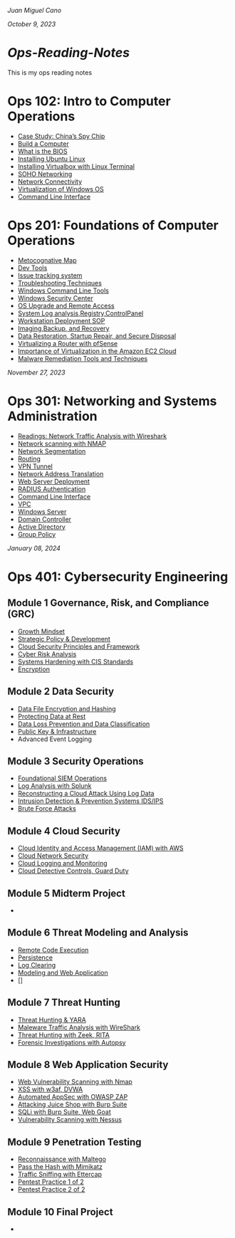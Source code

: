 *Juan Miguel Cano*

*October 9, 2023*

# *Ops-Reading-Notes*
This is my ops reading notes
# Ops 102: Intro to Computer Operations
- [Case Study: China’s Spy Chip](reading1.md)
- [Build a Computer](reading2.md)
- [What is the BIOS](reading3.md)
- [Installing Ubuntu Linux](reading4.md)
- [Installing Virtualbox with Linux Terminal](reading5.md)
- [SOHO Networking](reading6.md)
- [Network Connectivity](reading7.md)
- [Virtualization of Windows OS](reading8.md)
- [Command Line Interface](reading9.md)

# Ops 201: Foundations of Computer Operations
- [Metocognative Map](prompt-engineering.md)
- [Dev Tools](201reading2.md)
- [Issue tracking system](201reading3.md)
- [Troubleshooting Techniques](201reading4.md)
- [Windows Command Line Tools](201reading5.md)
- [Windows Security Center](201reading6.md)
- [OS Upgrade and Remote Access](201reading7.md)
- [System Log analysis,Registry,ControlPanel](201reading8.md)
- [Workstation Deployment SOP](201reading9.md)
- [Imaging,Backup, and Recovery](201reading10.md)
- [Data Restoration, Startup Repair, and Secure Disposal](201reading11.md)
- [Virtualizing a Router with pfSense](201reading12.md)
- [Importance of Virtualization in the Amazon EC2 Cloud](201reading13.md)
- [Malware Remediation Tools and Techniques](201reading14.md)

*November 27, 2023* 
# Ops 301: Networking and Systems Administration

- [Readings: Network Traffic Analysis with Wireshark](301reading1.md)
- [Network scanning with NMAP](301reading2.md)
- [Network Segmentation](301reading3.md)
- [Routing](301reading4.md)
- [VPN Tunnel](301reading5.md)
- [Network Address Translation](301reading6.md)
- [Web Server Deployment](301reading7.md)
- [RADIUS Authentication](301reading8.md)
- [Command Line Interface](301reading9.md)
- [VPC](301reading10.md)
- [Windows Server](301reading11.md)
- [Domain Controller](301reading12.md)
- [Active Directory](301reading13.md)
- [Group Policy](301reading14.md)

*January 08, 2024*
# Ops 401: Cybersecurity Engineering

## Module 1 Governance, Risk, and Compliance (GRC)
- [Growth Mindset ](401TheGrowthMindset.md)
- [Strategic Policy & Development](401reading1.md)
- [Cloud Security Principles and Framework](401reading2.md)
- [Cyber Risk Analysis](401reading3.md)
- [Systems Hardening with CIS Standards](401reading4.md)
- [Encryption]()

## Module 2 Data Security
- [Data File Encryption and Hashing](401reading6.md)
- [Protecting Data at Rest](401reading7.md)
- [Data Loss Prevention and Data Classification](401reading8.md)
- [Public Key & Infrastructure](401reading9.md)
- Advanced Event Logging

## Module 3 Security Operations
- [Foundational SIEM Operations](401reading11.md)
- [Log Analysis with Splunk](401reading12.md)
- [Reconstructing a Cloud Attack Using Log Data](401reading13.md)
- [Intrusion Detection & Prevention Systems IDS/IPS](401reading14.md)
- [Brute Force Attacks]()

## Module 4 Cloud Security
- [Cloud Identity and Access Management (IAM) with AWS](401reading16.md)
- [Cloud Network Security](401reading17.md)
- [Cloud Logging and Monitoring](401reading18.md)
- [Cloud Detective Controls, Guard Duty](401reading19.md)

## Module 5 Midterm Project
- [ ]()

## Module 6 Threat Modeling and Analysis
- [Remote Code Execution ](401reading26.md)
- [Persistence](401reading27.md)
- [Log Clearing](401reading28.md)
- [Modeling and Web Application]()
- []

## Module 7 Threat Hunting
- [Threat Hunting & YARA ]()
- [Maleware Traffic Analysis with WireShark]()
- [Threat Hunting with Zeek, RITA]()
- [Forensic Investigations with Autopsy]()

## Module 8 Web Application Security
- [Web Vulnerability Scanning with Nmap]()
- [XSS with w3af, DVWA]()
- [Automated AppSec with OWASP ZAP]()
- [Attacking Juice Shop with Burp Suite]()
- [SQLi with Burp Suite, Web Goat]()
- [Vulnerability Scanning with Nessus]()

## Module 9 Penetration Testing
- [Reconnaissance with Maltego]()
- [Pass the Hash with Mimikatz]()
- [Traffic Sniffing with Ettercap]()
- [Pentest Practice 1 of 2]()
- [Pentest Practice 2 of 2]()

## Module 10 Final Project
- [ ]()
